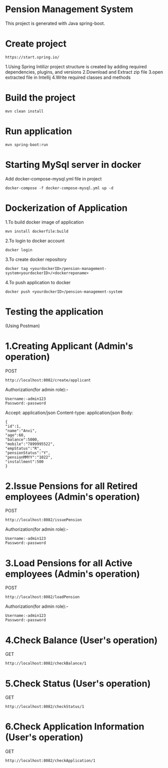 # Pension Management System 
This project is generated with Java spring-boot.

# Create project

``` 
https://start.spring.io/
```
1.Using Spring Intilizr project structure is created by adding required dependencies, plugins, and versions
2.Download and Extract zip file
3.open extracted file in Intellij
4.Write required classes and methods

# Build the project

``` 
mvn clean install
```

# Run application

``` 
mvn spring-boot:run
```

# Starting MySql server in docker
Add docker-compose-mysql.yml file in project
``` 
docker-compose -f docker-compose-mysql.yml up -d
```

# Dockerization of Application
1.To build docker image of application
``` 
mvn install dockerfile:build
```
2.To login to docker account
```
docker login
```
3.To create docker repository
```
docker tag <yourdockerID>/pension-management-system<yourdockerID>/<dockerreponame>
```
4.To push application to docker
```
docker push <yourdockerID>/pension-management-system
```

# Testing the application 
(Using Postman)
# 1.Creating Applicant (Admin's operation)
POST
```
http://localhost:8082/create/applicant
```
Authorization(for admin role):-
```
Username:-admin123
Password:-password
```
Accept: application/json Content-type: application/json Body:
```
{
"id":1,
"name":"Anvi",
"age":60,
"balance":5000,
"mobile":"7899995522",
"empStatus":"R",
"pensionStatus":"Y",
"pensionMMYY":"1022",
"installment":500
}
```
# 2.Issue Pensions for all Retired employees (Admin's operation)
POST
```
http://localhost:8082/issuePension
```
Authorization(for admin role):-
```
Username:-admin123
Password:-password
```
# 3.Load Pensions for all Active employees (Admin's operation)
POST
```
http://localhost:8082/loadPension
```
Authorization(for admin role):-
```
Username:-admin123
Password:-password
```
# 4.Check Balance (User's operation)
GET
```
http://localhost:8082/checkBalance/1
```
# 5.Check Status (User's operation)
GET
```
http://localhost:8082/checkStatus/1
```
# 6.Check Application Information (User's operation)
GET
```
http://localhost:8082/checkApplication/1
```